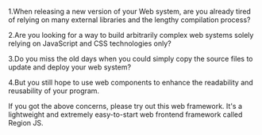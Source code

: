 1.When releasing a new version of your Web system, are you already tired of relying on many external libraries and the lengthy compilation process?

2.Are you looking for a way to build arbitrarily complex web systems solely relying on JavaScript and CSS technologies only?

3.Do you miss the old days when you could simply copy the source files to update and deploy your web system?

4.But you still hope to use web components to enhance the readability and reusability of your program.

If you got the above concerns, please try out this web framework. It's a lightweight and extremely easy-to-start web frontend framework called Region JS.
